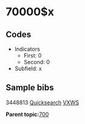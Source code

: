 # 70000$x

## Codes

-   Indicators
    -   First: 0
    -   Second: 0
-   Subfield: x

## Sample bibs

3448813 [Quicksearch](https://search.library.yale.edu/catalog/3448813) [VXWS](http://prodorbis.library.yale.edu:7014/vxws/GetHoldingsService?bibId=3448813)

**Parent topic:**[700](../../tags/700/700.md)

